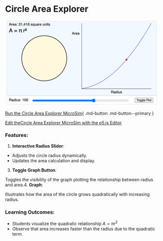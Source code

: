 # Circle Area Explorer

![](./circle-area-explorer.png)

[Run the Circle Area Explorer MicroSim](circle-area-explorer.html){ .md-button .md-button--primary }

[Edit theCircle Area Explorer MicroSim with the p5.js Editor](https://editor.p5js.org/dmccreary/sketches/yoCpStC96)

### Features:

1.  **Interactive Radius Slider**:

-   Adjusts the circle radius dynamically.
-   Updates the area calculation and display.

3.  **Toggle Graph Button**:

Toggles the visibility of the graph plotting the relationship between radius and area.4.  **Graph**:

Illustrates how the area of the circle grows quadratically with increasing radius.

### Learning Outcomes:

-   Students visualize the quadratic relationship $A = \pi r^2$
-   Observe that area increases faster than the radius due to the quadratic term.